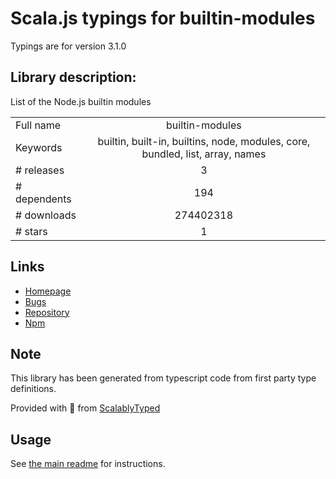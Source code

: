 
# Scala.js typings for builtin-modules

Typings are for version 3.1.0

## Library description:
List of the Node.js builtin modules

|                    |                 |
| ------------------ | :-------------: |
| Full name          | builtin-modules |
| Keywords           | builtin, built-in, builtins, node, modules, core, bundled, list, array, names |
| # releases         | 3 |
| # dependents       | 194 |
| # downloads        | 274402318 |
| # stars            | 1 |

## Links
- [Homepage](https://github.com/sindresorhus/builtin-modules#readme)
- [Bugs](https://github.com/sindresorhus/builtin-modules/issues)
- [Repository](https://github.com/sindresorhus/builtin-modules)
- [Npm](https://www.npmjs.com/package/builtin-modules)
    


## Note
This library has been generated from typescript code from first party type definitions.

Provided with :purple_heart: from [ScalablyTyped](https://github.com/oyvindberg/ScalablyTyped)

## Usage
See [the main readme](../../readme.md) for instructions.


